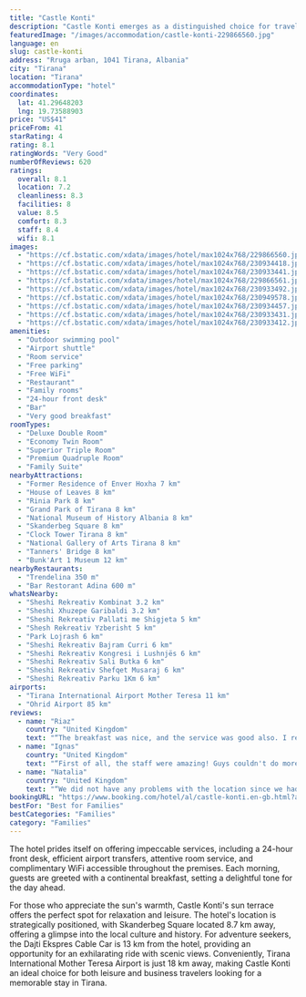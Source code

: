 ```yaml
---
title: "Castle Konti"
description: "Castle Konti emerges as a distinguished choice for travelers seeking a blend of comfort and convenience in Tirana."
featuredImage: "/images/accommodation/castle-konti-229866560.jpg"
language: en
slug: castle-konti
address: "Rruga arban, 1041 Tirana, Albania"
city: "Tirana"
location: "Tirana"
accommodationType: "hotel"
coordinates:
  lat: 41.29648203
  lng: 19.73588903
price: "US$41"
priceFrom: 41
starRating: 4
rating: 8.1
ratingWords: "Very Good"
numberOfReviews: 620
ratings:
  overall: 8.1
  location: 7.2
  cleanliness: 8.3
  facilities: 8
  value: 8.5
  comfort: 8.3
  staff: 8.4
  wifi: 8.1
images:
  - "https://cf.bstatic.com/xdata/images/hotel/max1024x768/229866560.jpg?k=ea7f40657a5ec085f2ed53e62e9a952afab2b8a2ee5ed3203b2f40c2ca5b91e5&o=&hp=1"
  - "https://cf.bstatic.com/xdata/images/hotel/max1024x768/230934418.jpg?k=f21b5bf3728dd7d5f9d6f36d8d6f24275ef3abb3cd47a3fa3a98b32bd778a9e1&o=&hp=1"
  - "https://cf.bstatic.com/xdata/images/hotel/max1024x768/230933441.jpg?k=c1f16188eaf7920d1a777a4768d141e943ce3908d35201baa06d0704a30ad526&o=&hp=1"
  - "https://cf.bstatic.com/xdata/images/hotel/max1024x768/229866561.jpg?k=d01122a4324c2e24e3ceeaa2c167bf1b3a0702e2caa252b2f61460df9b613717&o=&hp=1"
  - "https://cf.bstatic.com/xdata/images/hotel/max1024x768/230933492.jpg?k=17376315ea7dcc240461c7fbb97e098b3c525dc239379bccddf5a3abd30a0fce&o=&hp=1"
  - "https://cf.bstatic.com/xdata/images/hotel/max1024x768/230949578.jpg?k=29cb5b88932c61f6db88327ac257fbffb81d52036151e4d91241a58bb893fde5&o=&hp=1"
  - "https://cf.bstatic.com/xdata/images/hotel/max1024x768/230934457.jpg?k=fa083d0feb2a6e51cd6fe29dbfc9de5fcca470a8a87fb4eba32a77ebb4abb7d3&o=&hp=1"
  - "https://cf.bstatic.com/xdata/images/hotel/max1024x768/230933431.jpg?k=76973f921c309b3ea06ce055ff815a79d75ed7f252c938b4a0ed8958d5a56f33&o=&hp=1"
  - "https://cf.bstatic.com/xdata/images/hotel/max1024x768/230933412.jpg?k=f174227cb2d3244b25fe6ee0bab90969d54f537d091110561a97a12beaa15e4b&o=&hp=1"
amenities:
  - "Outdoor swimming pool"
  - "Airport shuttle"
  - "Room service"
  - "Free parking"
  - "Free WiFi"
  - "Restaurant"
  - "Family rooms"
  - "24-hour front desk"
  - "Bar"
  - "Very good breakfast"
roomTypes:
  - "Deluxe Double Room"
  - "Economy Twin Room"
  - "Superior Triple Room"
  - "Premium Quadruple Room"
  - "Family Suite"
nearbyAttractions:
  - "Former Residence of Enver Hoxha 7 km"
  - "House of Leaves 8 km"
  - "Rinia Park 8 km"
  - "Grand Park of Tirana 8 km"
  - "National Museum of History Albania 8 km"
  - "Skanderbeg Square 8 km"
  - "Clock Tower Tirana 8 km"
  - "National Gallery of Arts Tirana 8 km"
  - "Tanners' Bridge 8 km"
  - "Bunk'Art 1 Museum 12 km"
nearbyRestaurants:
  - "Trendelina 350 m"
  - "Bar Restorant Adina 600 m"
whatsNearby:
  - "Sheshi Rekreativ Kombinat 3.2 km"
  - "Sheshi Xhuzepe Garibaldi 3.2 km"
  - "Sheshi Rekreativ Pallati me Shigjeta 5 km"
  - "Shesh Rekreativ Yzberisht 5 km"
  - "Park Lojrash 6 km"
  - "Sheshi Rekreativ Bajram Curri 6 km"
  - "Sheshi Rekreativ Kongresi i Lushnjës 6 km"
  - "Sheshi Rekreativ Sali Butka 6 km"
  - "Sheshi Rekreativ Shefqet Musaraj 6 km"
  - "Sheshi Rekreativ Parku 1Km 6 km"
airports:
  - "Tirana International Airport Mother Teresa 11 km"
  - "Ohrid Airport 85 km"
reviews:
  - name: "Riaz"
    country: "United Kingdom"
    text: "“The breakfast was nice, and the service was good also. I really liked the decorations of the place”"
  - name: "Ignas"
    country: "United Kingdom"
    text: "“First of all, the staff were amazing! Guys couldn't do more, really helped from the day we walked in to hotel to the last minute. Very friendly, have advice on what to do in Tirana, spoken about the Albanian life and culture, helped with the...”"
  - name: "Natalia"
    country: "United Kingdom"
    text: "“We did not have any problems with the location since we had been travelling by car. The castel is stunningly beautiful and the staff was amiable. Even though we arrived late at night there was a person that showed us the rooms. I think it is...”"
bookingURL: "https://www.booking.com/hotel/al/castle-konti.en-gb.html?aid=8035640"
bestFor: "Best for Families"
bestCategories: "Families"
category: "Families"
---
```


The hotel prides itself on offering impeccable services, including a 24-hour front desk, efficient airport transfers, attentive room service, and complimentary WiFi accessible throughout the premises. Each morning, guests are greeted with a continental breakfast, setting a delightful tone for the day ahead.

For those who appreciate the sun's warmth, Castle Konti's sun terrace offers the perfect spot for relaxation and leisure. The hotel's location is strategically positioned, with Skanderbeg Square located 8.7 km away, offering a glimpse into the local culture and history. For adventure seekers, the Dajti Ekspres Cable Car is 13 km from the hotel, providing an opportunity for an exhilarating ride with scenic views. Conveniently, Tirana International Mother Teresa Airport is just 18 km away, making Castle Konti an ideal choice for both leisure and business travelers looking for a memorable stay in Tirana.